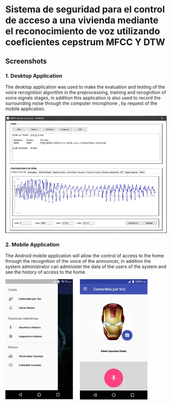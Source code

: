 # Sistema de seguridad para el control de acceso a una vivienda mediante el reconocimiento de voz utilizando coeficientes cepstrum MFCC Y DTW

## Screenshots

### 1. Desktop Application

The desktop application was used to make the evaluation and testing of the voice recognition algorithm in the preprocessing, training and recognition of voice signals stages, in addition this application is also used to record the surrounding noise through the computer microphone , by request of the mobile application.

![ImageAndroid](Images/ScreenshotDesktop.jpg)

### 2. Mobile Application

The Android mobile application will allow the control of access to the home through the recognition of the voice of the announcer, in addition the system administrator can administer the data of the users of the system and see the history of access to the home.

![ImageAndroid](Images/ScreenshotAndroid.jpg)
